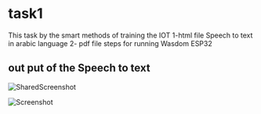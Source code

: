 # task1
This task by the smart methods of training the IOT   1-html file Speech to text in arabic language 2- pdf file steps for running Wasdom ESP32

out put of the Speech to text 
-------------------------------------
![SharedScreenshot](https://user-images.githubusercontent.com/108219752/177903093-a91198f4-d262-4f44-a527-f4414a8291b9.jpg)

![Screenshot](https://user-images.githubusercontent.com/108219752/177903693-01a2f45d-4bcc-42a9-977c-ee6e4c4a7d7d.jpg)
